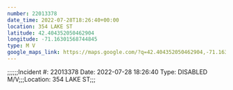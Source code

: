 ```yaml
---
number: 22013378
date_time: 2022-07-28T18:26:40+00:00
location: 354 LAKE ST
latitude: 42.404352050462904
longitude: -71.16301568744845
type: M V
google_maps_link: https://maps.google.com/?q=42.404352050462904,-71.16301568744845
---
```


;;;;;;Incident #: 22013378  Date: 2022-07-28 18:26:40   Type: DISABLED M/V;;;Location: 354 LAKE ST;;;
